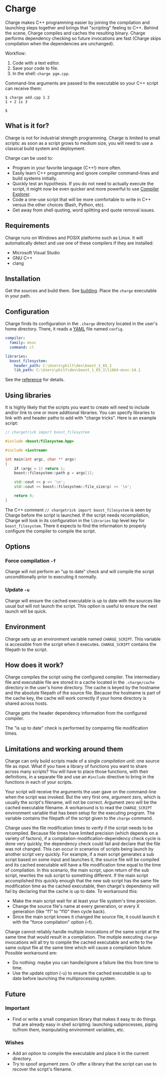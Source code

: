 # Charge

Charge makes C++ programming easier by joining the compilation and launching steps together and brings that "scripting" feeling to C++.  Behind the scene, Charge compiles and caches the resulting binary.  Charge performs dependency checking so future invocations are fast (Charge skips compilation when the dependencies are unchanged).

Workflow:

1. Code with a text editor.
2. Save your code to file.
3. In the shell: `charge pgm.cpp`.

Command-line arguments are passed to the executable so your C++ script can receive them:

```
$ charge add.cpp 1 2
1 + 2 is 3

$
```


## What is it for?

Charge is not for industrial strength programming.  Charge is limited to small scripts: as soon as a script grows to medium size, you will need to use a classical build system and deployment.

Charge can be used to:

- Program in your favorite language (C++!) more often.
- Easily learn C++ programming and ignore compiler command-lines and build systems initially.
- Quickly test an hypothesis.  If you do not need to actually execute the script, it might now be even quicker and more powerful to use [Compiler Explorer](https://godbolt.org/).
- Code a one-use script that will be more comfortable to write in C++ versus the other choices (Bash, Python, etc).
- Get away from shell quoting, word splitting and quote removal issues.


## Requirements

Charge runs on Windows and POSIX platforms such as Linux.  It will automatically detect and use one of these compilers if they are installed:

- Microsoft Visual Studio
- GNU C++
- clang


## Installation

Get the sources and build them.  See [building](doc/building.md).  Place the `charge` executable in your path.


## Configuration

Charge finds its configuration in the `.charge` directory located in the user's home directory.  There, it reads a [YAML](https://yaml.org/) file named `config`.

```yaml
compiler:
  family: msvc
  command: cl

libraries:
  boost_filesystem:
    header_path: C:\Users\philt\dev\boost_1_65_1
    lib_path: C:\Users\philt\dev\boost_1_65_1\lib64-msvc-14.1
```

See the [reference](doc/reference.md) for details.


## Using libraries

It is highly likely that the scripts you want to create will need to include and/or link to one or more additional libraries.  You can specify libraries to link with and header paths to add with "charge tricks".  Here is an example script:

```c++
// chargetrick import boost_filesystem

#include <boost/filesystem.hpp>

#include <iostream>

int main(int argc, char ** args)
{
    if (argc < 1) return 1;
    boost::filesystem::path p = args[1];

    std::cout << p << '\n';
    std::cout << boost::filesystem::file_size(p) << '\n';

    return 0;
}
```

The C++ comment `// chargetrick import boost_filesystem` is seen by Charge before the script is launched.  If the script needs recompilation, Charge will look in its configuration in the `libraries` top level key for `boost_filesystem`.  There it expects to find the information to properly configure the compiler to compile the script.


## Options


### Force compilation `-f`

Charge will not perform an "up to date" check and will compile the script unconditionally prior to executing it normally.


### Update `-u`

Charge will ensure the cached executable is up to date with the sources like usual but will not launch the script.  This option is useful to ensure the next launch will be quick.


## Environment

Charge sets up an environment variable named `CHARGE_SCRIPT`.  This variable is accessible from the script when it executes.  `CHARGE_SCRIPT` contains the filepath to the script.


## How does it work?

Charge compiles the script using the configured compiler.  The intermediary file and executable file are stored in a cache located in the `.charge/cache` directory in the user's home directory.  The cache is keyed by the hostname and the absolute filepath of the source file.  Because the hostname is part of the cache key, the cache will work correctly if your home directory is shared across hosts.

Charge gets the header dependency information from the configured compiler.

The "is up to date" check is performed by comparing file modification times.


## Limitations and working around them

Charge can only build scripts made of a single *compilation unit*: one source file as input.  What if you have a library of functions you want to share across many scripts?  You will have to place those functions, with their definitions, in a separate file and use an `#include` directive to bring in the functions in each of your scripts.

Your script will receive the arguments the user gave on the command-line when the script was invoked.  But the very first one, argument zero, which is usually the script's filename, will not be correct.  Argument zero will be the cached executable filename.  A workaround is to read the `CHARGE_SCRIPT` environment variable that has been setup for the executing program.  The variable contains the filepath of the script given to the `charge` command.

Charge uses the file modification times to verify if the script needs to be recompiled.  Because file times have limited precision (which depends on a variety of factors), if a compilation-modification-dependency check cycle is done very quickly, the dependency check could fail and declare that the file was not changed.  This can occur in scenarios of scripts being launch by another script very quickly.  For example, if a main script generates a sub script based on some input and launches it, the source file will be compiled and its cached executable will have a file modification time equal to the time of compilation.  In this scenario, the main script, upon return of the sub script, rewrites the sub script to something different.  If the main script accomplished this quickly enough that the new sub script has the same file modification time as the cached executable, then charge's dependency will fail by declaring that the cache is up to date.  To workaround this:
- Make the main script wait for at least your file system's time precision.
- Change the source file's name at every generation, or every X generation (like "f1" to "f10" then cycle back).
- Since the main script knows it changed the source file, it could launch it with the "force compilation" option (-f).

Charge cannot reliably handle multiple invocations of the same script at the same time that would result in a compilation.  The mutiple executing `charge` invocations will all try to compile the cached executable and write to the same output file at the same time which will cause a compilation failure.  Possible workaround are:
- Do nothing: maybe you can handle/ignore a failure like this from time to time.  
- Use the update option (-u) to ensure the cached executable is up to date before launching the multiprocessing system.


## Future

### Important

- Find or write a small companion library that makes it easy to do things that are already easy in shell scripting: launching subprocesses, piping to/from them, manipulating environment variables, etc.

### Wishes

- Add an option to compile the executable and place it in the current directory.
- Try to spoof argument zero.  Or offer a library that the script can use to recover the script's filename.
